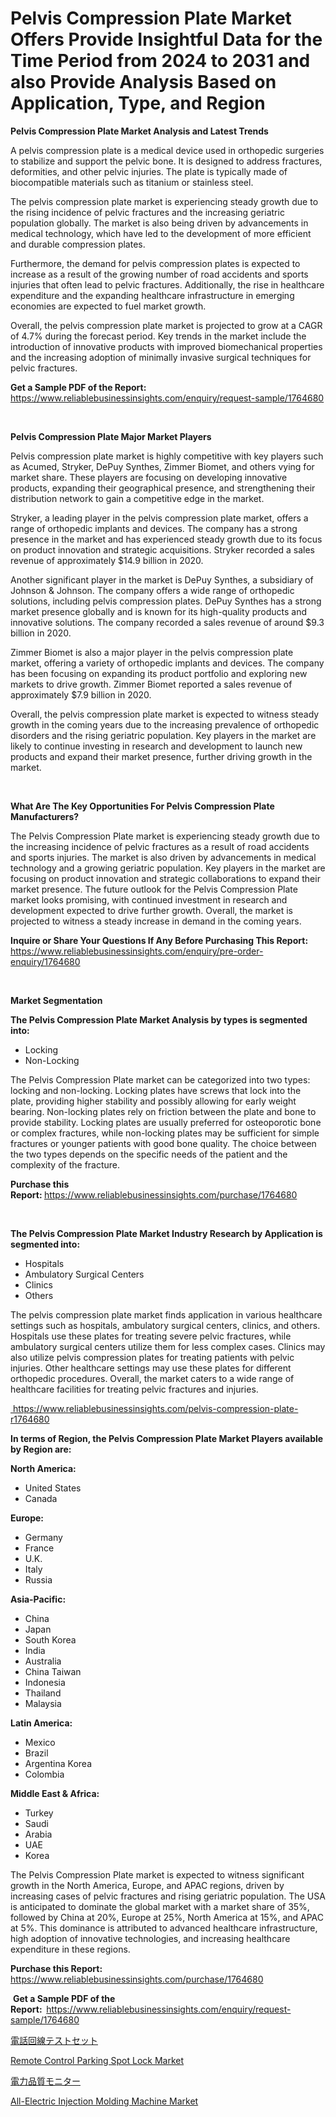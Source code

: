 <p><h1>Pelvis Compression Plate Market Offers Provide Insightful Data for the Time Period from 2024 to 2031 and also Provide Analysis Based on Application, Type, and Region</h1></p><p><strong>Pelvis Compression Plate Market Analysis and Latest Trends</strong></p>
<p><p>A pelvis compression plate is a medical device used in orthopedic surgeries to stabilize and support the pelvic bone. It is designed to address fractures, deformities, and other pelvic injuries. The plate is typically made of biocompatible materials such as titanium or stainless steel.</p><p>The pelvis compression plate market is experiencing steady growth due to the rising incidence of pelvic fractures and the increasing geriatric population globally. The market is also being driven by advancements in medical technology, which have led to the development of more efficient and durable compression plates.</p><p>Furthermore, the demand for pelvis compression plates is expected to increase as a result of the growing number of road accidents and sports injuries that often lead to pelvic fractures. Additionally, the rise in healthcare expenditure and the expanding healthcare infrastructure in emerging economies are expected to fuel market growth.</p><p>Overall, the pelvis compression plate market is projected to grow at a CAGR of 4.7% during the forecast period. Key trends in the market include the introduction of innovative products with improved biomechanical properties and the increasing adoption of minimally invasive surgical techniques for pelvic fractures.</p></p>
<p><strong>Get a Sample PDF of the Report:&nbsp;</strong> <a href="https://www.reliablebusinessinsights.com/enquiry/request-sample/1764680">https://www.reliablebusinessinsights.com/enquiry/request-sample/1764680</a></p>
<p>&nbsp;</p>
<p><strong>Pelvis Compression Plate Major Market Players</strong></p>
<p><p>Pelvis compression plate market is highly competitive with key players such as Acumed, Stryker, DePuy Synthes, Zimmer Biomet, and others vying for market share. These players are focusing on developing innovative products, expanding their geographical presence, and strengthening their distribution network to gain a competitive edge in the market.</p><p>Stryker, a leading player in the pelvis compression plate market, offers a range of orthopedic implants and devices. The company has a strong presence in the market and has experienced steady growth due to its focus on product innovation and strategic acquisitions. Stryker recorded a sales revenue of approximately $14.9 billion in 2020.</p><p>Another significant player in the market is DePuy Synthes, a subsidiary of Johnson & Johnson. The company offers a wide range of orthopedic solutions, including pelvis compression plates. DePuy Synthes has a strong market presence globally and is known for its high-quality products and innovative solutions. The company recorded a sales revenue of around $9.3 billion in 2020.</p><p>Zimmer Biomet is also a major player in the pelvis compression plate market, offering a variety of orthopedic implants and devices. The company has been focusing on expanding its product portfolio and exploring new markets to drive growth. Zimmer Biomet reported a sales revenue of approximately $7.9 billion in 2020.</p><p>Overall, the pelvis compression plate market is expected to witness steady growth in the coming years due to the increasing prevalence of orthopedic disorders and the rising geriatric population. Key players in the market are likely to continue investing in research and development to launch new products and expand their market presence, further driving growth in the market.</p></p>
<p>&nbsp;</p>
<p><strong>What Are The Key Opportunities For Pelvis Compression Plate Manufacturers?</strong></p>
<p><p>The Pelvis Compression Plate market is experiencing steady growth due to the increasing incidence of pelvic fractures as a result of road accidents and sports injuries. The market is also driven by advancements in medical technology and a growing geriatric population. Key players in the market are focusing on product innovation and strategic collaborations to expand their market presence. The future outlook for the Pelvis Compression Plate market looks promising, with continued investment in research and development expected to drive further growth. Overall, the market is projected to witness a steady increase in demand in the coming years.</p></p>
<p><strong>Inquire or Share Your Questions If Any Before Purchasing This Report:</strong> <a href="https://www.reliablebusinessinsights.com/enquiry/pre-order-enquiry/1764680">https://www.reliablebusinessinsights.com/enquiry/pre-order-enquiry/1764680</a></p>
<p>&nbsp;</p>
<p><strong>Market Segmentation</strong></p>
<p><strong>The Pelvis Compression Plate Market Analysis by types is segmented into:</strong></p>
<p><ul><li>Locking</li><li>Non-Locking</li></ul></p>
<p><p>The Pelvis Compression Plate market can be categorized into two types: locking and non-locking. Locking plates have screws that lock into the plate, providing higher stability and possibly allowing for early weight bearing. Non-locking plates rely on friction between the plate and bone to provide stability. Locking plates are usually preferred for osteoporotic bone or complex fractures, while non-locking plates may be sufficient for simple fractures or younger patients with good bone quality. The choice between the two types depends on the specific needs of the patient and the complexity of the fracture.</p></p>
<p><strong>Purchase this Report:&nbsp;</strong><a href="https://www.reliablebusinessinsights.com/purchase/1764680">https://www.reliablebusinessinsights.com/purchase/1764680</a></p>
<p>&nbsp;</p>
<p><strong>The Pelvis Compression Plate Market Industry Research by Application is segmented into:</strong></p>
<p><ul><li>Hospitals</li><li>Ambulatory Surgical Centers</li><li>Clinics</li><li>Others</li></ul></p>
<p><p>The pelvis compression plate market finds application in various healthcare settings such as hospitals, ambulatory surgical centers, clinics, and others. Hospitals use these plates for treating severe pelvic fractures, while ambulatory surgical centers utilize them for less complex cases. Clinics may also utilize pelvis compression plates for treating patients with pelvic injuries. Other healthcare settings may use these plates for different orthopedic procedures. Overall, the market caters to a wide range of healthcare facilities for treating pelvic fractures and injuries.</p></p>
<p><a href="https://www.reliablebusinessinsights.com/pelvis-compression-plate-r1764680">&nbsp;https://www.reliablebusinessinsights.com/pelvis-compression-plate-r1764680</a></p>
<p><strong>In terms of Region, the Pelvis Compression Plate Market Players available by Region are:</strong></p>
<p>
    <p> <strong> North America: </strong>
        <ul>
            <li>United States</li>
            <li>Canada</li>
        </ul>
        </p> 
    <p> <strong> Europe: </strong>
        <ul>
            <li>Germany</li>
            <li>France</li>
            <li>U.K.</li>
            <li>Italy</li>
            <li>Russia</li>
        </ul>
        </p> 
    <p> <strong> Asia-Pacific: </strong>
        <ul>
            <li>China</li>
            <li>Japan</li>
            <li>South Korea</li>
            <li>India</li>
            <li>Australia</li>
            <li>China Taiwan</li>
            <li>Indonesia</li>
            <li>Thailand</li>
            <li>Malaysia</li>
        </ul>
        </p> 
    <p> <strong> Latin America: </strong>
        <ul>
            <li>Mexico</li>
            <li>Brazil</li>
            <li>Argentina Korea</li>
            <li>Colombia</li>
        </ul>
        </p> 
    <p> <strong> Middle East & Africa: </strong>
        <ul>
            <li>Turkey</li>
            <li>Saudi</li>
            <li>Arabia</li>
            <li>UAE</li>
            <li>Korea</li>
        </ul>
    </p>
    </p>
<p><p>The Pelvis Compression Plate market is expected to witness significant growth in the North America, Europe, and APAC regions, driven by increasing cases of pelvic fractures and rising geriatric population. The USA is anticipated to dominate the global market with a market share of 35%, followed by China at 20%, Europe at 25%, North America at 15%, and APAC at 5%. This dominance is attributed to advanced healthcare infrastructure, high adoption of innovative technologies, and increasing healthcare expenditure in these regions.</p></p>
<p><strong>Purchase this Report: </strong><a href="https://www.reliablebusinessinsights.com/purchase/1764680">https://www.reliablebusinessinsights.com/purchase/1764680</a></p>
<p>&nbsp;<strong>Get a Sample PDF of the Report:&nbsp;&nbsp;</strong><a href="https://www.reliablebusinessinsights.com/enquiry/request-sample/1764680">https://www.reliablebusinessinsights.com/enquiry/request-sample/1764680</a></p>
<p><strong></strong></p>
<p><p><a href="https://github.com/mm14022023/Market-Research-Report-List-2/blob/main/3715475169403.md">電話回線テストセット</a></p><p><a href="https://github.com/HenrietteMills1/Market-Research-Report-List-1/blob/main/remote-control-parking-spot-lock-market.md">Remote Control Parking Spot Lock Market</a></p><p><a href="https://github.com/NikitaBruen/Market-Research-Report-List-1/blob/main/7241344169404.md">電力品質モニター</a></p><p><a href="https://github.com/alexxisgm/Market-Research-Report-List-1/blob/main/all-electric-injection-molding-machine-market.md">All-Electric Injection Molding Machine Market</a></p></p>
